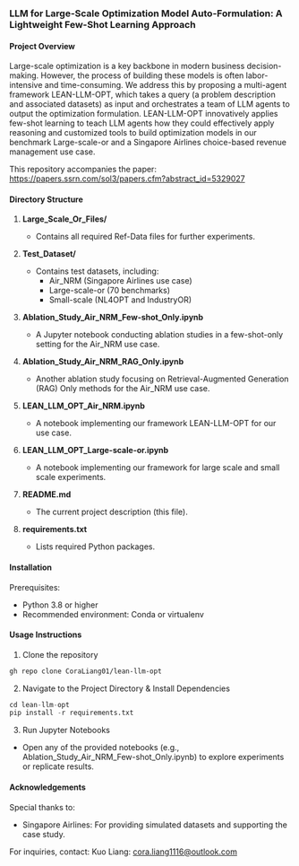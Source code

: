 ### LLM for Large-Scale Optimization Model Auto-Formulation: A Lightweight Few-Shot Learning Approach

#### Project Overview
Large-scale optimization is a key backbone in modern business decision-making. However, the process of building these models is often labor-intensive and time-consuming. We address this by proposing a multi-agent framework LEAN-LLM-OPT, which takes a query (a problem description and associated datasets) as input and orchestrates a team of LLM agents to output the optimization formulation. LEAN-LLM-OPT innovatively applies few-shot learning to teach LLM agents how they could effectively apply reasoning and customized tools to build optimization models in our benchmark Large-scale-or and a Singapore Airlines choice-based revenue management use case.

This repository accompanies the paper: https://papers.ssrn.com/sol3/papers.cfm?abstract_id=5329027

#### Directory Structure

1. **Large_Scale_Or_Files/**  
   - Contains all required Ref-Data files for further experiments.

2. **Test_Dataset/**  
   - Contains test datasets, including:
     - Air_NRM (Singapore Airlines use case)  
     - Large-scale-or (70 benchmarks)  
     - Small-scale (NL4OPT and IndustryOR)

1. **Ablation_Study_Air_NRM_Few-shot_Only.ipynb**  
   - A Jupyter notebook conducting ablation studies in a few-shot-only setting for the Air_NRM use case.
  
2. **Ablation_Study_Air_NRM_RAG_Only.ipynb**  
   - Another ablation study focusing on Retrieval-Augmented Generation (RAG) Only methods for the Air_NRM use case.



3. **LEAN_LLM_OPT_Air_NRM.ipynb**  
   - A notebook implementing our framework LEAN-LLM-OPT for our use case.  

4. **LEAN_LLM_OPT_Large-scale-or.ipynb**  
   - A notebook implementing our framework for large scale and small scale experiments.

5. **README.md**  
   - The current project description (this file).

6. **requirements.txt**  
   - Lists required Python packages.  
#### Installation
Prerequisites:
- Python 3.8 or higher
- Recommended environment: Conda or virtualenv

#### Usage Instructions
1. Clone the repository
```bash
gh repo clone CoraLiang01/lean-llm-opt
```
2. Navigate to the Project Directory & Install Dependencies
```python
cd lean-llm-opt
pip install -r requirements.txt
```

3. Run Jupyter Notebooks
- Open any of the provided notebooks (e.g., Ablation_Study_Air_NRM_Few-shot_Only.ipynb) to explore experiments or replicate results.

#### Acknowledgements
Special thanks to:
- Singapore Airlines: For providing simulated datasets and supporting the case study.

For inquiries, contact:
Kuo Liang: cora.liang1116@outlook.com
